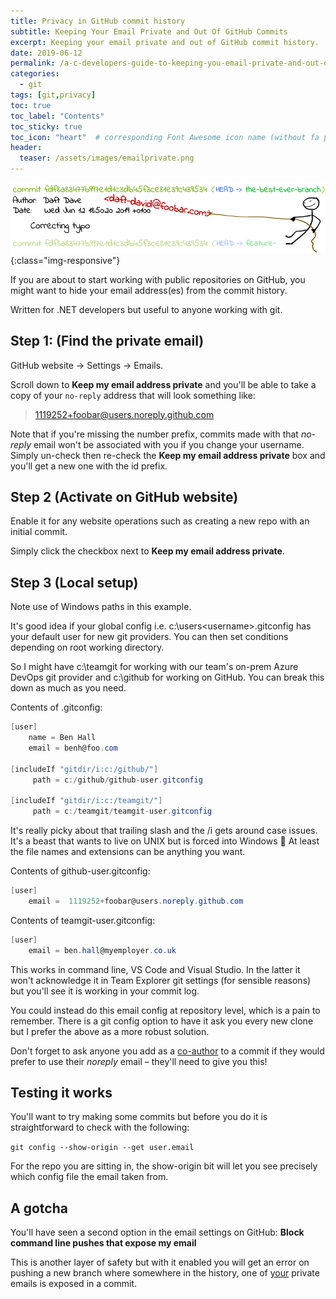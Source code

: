 ```yaml
---
title: Privacy in GitHub commit history
subtitle: Keeping Your Email Private and Out Of GitHub Commits
excerpt: Keeping your email private and out of GitHub commit history.
date: 2019-06-12
permalink: /a-c-developers-guide-to-keeping-you-email-private-and-out-of-github-commits/
categories:
  - git
tags: [git,privacy]
toc: true
toc_label: "Contents"
toc_sticky: true
toc_icon: "heart"  # corresponding Font Awesome icon name (without fa prefix)
header:
  teaser: /assets/images/emailprivate.png
---
```


![Cartoon depiction of keeping email private.](/assets/images/emailprivate.png){:class="img-responsive"}

If you are about to start working with public repositories on GitHub, you might want to hide your email address(es) from the commit history.

Written for .NET developers but useful to anyone working with git.

## Step 1: (Find the private email)

GitHub website -> Settings -> Emails.  
  
Scroll down to **Keep my email address private** and you'll be able to take a copy of your `no-reply` address that will look something like:

> 1119252+foobar@users.noreply.github.com

Note that if you're missing the number prefix, commits made with that _no-reply_ email won't be associated with you if you change your username. Simply un-check then re-check the **Keep my email address private** box and you'll get a new one with the id prefix.

## Step 2&nbsp;(Activate on GitHub website)

Enable it for any website operations such as creating a new repo with an initial commit. 

Simply click the checkbox next to **Keep my email address private**.

## Step 3&nbsp;(Local setup)

Note use of Windows paths in this example.

It's good idea if your global config i.e. c:\users\<username>\.gitconfig has your default user for new git providers. You can then set conditions depending on root working directory. 

So I might have c:\teamgit for working with our team's on-prem Azure DevOps git provider and c:\github for working on GitHub. You can break this down as much as you need.

Contents of&nbsp;.gitconfig:

```csharp
[user]
    name = Ben Hall
    email = benh@foo.com

[includeIf "gitdir/i:c:/github/"]
     path = c:/github/github-user.gitconfig

[includeIf "gitdir/i:c:/teamgit/"]
     path = c:/teamgit/teamgit-user.gitconfig
```

It's really picky about that trailing slash and the /i gets around case issues. It's a beast that wants to live on UNIX but is forced into Windows 🙂 At least the file names and extensions can be anything you want.

Contents of&nbsp;github-user.gitconfig:

```csharp
[user]
    email =  1119252+foobar@users.noreply.github.com
```

Contents of&nbsp;teamgit-user.gitconfig:

```csharp
[user]
    email = ben.hall@myemployer.co.uk
```

This works in command line, VS Code and Visual Studio. In the latter it won't acknowledge it in Team Explorer git settings (for sensible reasons) but you'll see it is working in your commit log.

You could instead do this email config at repository level, which is a pain to remember. There is a git config option to have it ask you every new clone but I prefer the above as a more robust solution.

Don't forget to ask anyone you add as a [co-author](https://help.github.com/en/articles/creating-a-commit-with-multiple-authors) to a commit if they would prefer to use their&nbsp;_noreply_&nbsp;email &#8211; they'll need to give you this!

## Testing it works

You'll want to try making some commits but before you do it is straightforward to check with the following:

  `git config --show-origin --get user.email`

For the repo you are sitting in, the show-origin bit will let you see precisely which config file the email taken from.

## A gotcha

You'll have seen a second option in the email settings on GitHub: **Block command line pushes that expose my email**

This is another layer of safety but with it enabled you will get an error on pushing a new branch where somewhere in the history, one of <span style="text-decoration: underline;">your</span> private emails is exposed in a commit.
